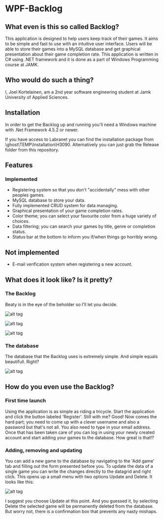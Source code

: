 # WPF-Backlog

## What even is this so called Backlog?

This application is designed to help users keep track of their games. It aims to be simple and fast to use with an intuitive user interface. Users will be able to store their games into a MySQL database and get graphical presentation about their game completion rate. This application is written in C# using .NET framework and it is done as a part of Windows Programming course at JAMK.

## Who would do such a thing?

I, Joel Kortelainen, am a 2nd year software engineering student at Jamk University of Applied Sciences.

## Installation

In order to get the Backlog up and running you'll need a Windows machine with .Net Framework 4.5.2 or newer.

If you have access to Labranet you can find the installation package from \\ghost\TEMP\Installation\H3090.
Alternatively you can just grab the Release folder from this repository.

## Features

### Implemented

- Registering system so that you don't "accidentally" mess with other peoples games.
- MySQL database to store your data.
- Fully implemented CRUD system for data managing.
- Graphical presentation of your game completion rates.
- Color theme; you can select your favourite color from a huge variety of choices.
- Data filtering; you can search your games by title, genre or completion status.
- Status bar at the bottom to inform you if/when things go horribly wrong.
 
## Not implemented

- E-mail verification system when registering a new account.

## What does it look like? Is it pretty?

### The Backlog

Beaty is in the eye of the beholder so I'll let you decide.

![alt tag](http://i.imgur.com/t0hkCzq.png)

![alt tag](http://i.imgur.com/JoEjCjp.png)

![alt tag](http://i.imgur.com/1YM6LGc.png)

### The database

The database that the Backlog uses is extremely simple. And simple equals beautifull. Right?

![alt tag](http://i.imgur.com/dRsYfE3.png)

## How do you even use the Backlog?

### First time launch

Using the application is as simple as riding a tricycle. Start the application and click the button labeled 'Register'. Still with me?
Good! Now comes the hard part; you need to come up with a clever username and also a password but that's not all. You also need
to type in your email address. Once that has been taken care of you can log in using your newly created account and start adding
your games to the database. How great is that!?

### Adding, removing and updating

You can add a new game to the database by navigating to the 'Add game' tab and filling out the form presented before you.
To update the data of a single game you can write the changes directly to the datagrid and right click. This opens up a small
menu with two options Update and Delete. It looks like this:

![alt tag](http://i.imgur.com/0ey2dZY.png)

I suggest you choose Update at this point. And you guessed it, by selecting Delete the selected game will be permanently deleted from the database. But worry not, there is a confirmation box that prevents any nasty mishaps.
